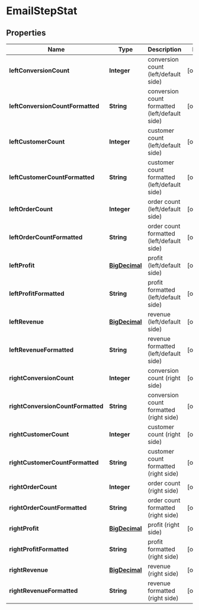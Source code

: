 
# EmailStepStat

## Properties
Name | Type | Description | Notes
------------ | ------------- | ------------- | -------------
**leftConversionCount** | **Integer** | conversion count (left/default side) |  [optional]
**leftConversionCountFormatted** | **String** | conversion count formatted (left/default side) |  [optional]
**leftCustomerCount** | **Integer** | customer count (left/default side) |  [optional]
**leftCustomerCountFormatted** | **String** | customer count formatted (left/default side) |  [optional]
**leftOrderCount** | **Integer** | order count (left/default side) |  [optional]
**leftOrderCountFormatted** | **String** | order count formatted (left/default side) |  [optional]
**leftProfit** | [**BigDecimal**](BigDecimal.md) | profit (left/default side) |  [optional]
**leftProfitFormatted** | **String** | profit formatted (left/default side) |  [optional]
**leftRevenue** | [**BigDecimal**](BigDecimal.md) | revenue (left/default side) |  [optional]
**leftRevenueFormatted** | **String** | revenue formatted (left/default side) |  [optional]
**rightConversionCount** | **Integer** | conversion count (right side) |  [optional]
**rightConversionCountFormatted** | **String** | conversion count formatted (right side) |  [optional]
**rightCustomerCount** | **Integer** | customer count (right side) |  [optional]
**rightCustomerCountFormatted** | **String** | customer count formatted (right side) |  [optional]
**rightOrderCount** | **Integer** | order count (right side) |  [optional]
**rightOrderCountFormatted** | **String** | order count formatted (right side) |  [optional]
**rightProfit** | [**BigDecimal**](BigDecimal.md) | profit (right side) |  [optional]
**rightProfitFormatted** | **String** | profit formatted (right side) |  [optional]
**rightRevenue** | [**BigDecimal**](BigDecimal.md) | revenue (right side) |  [optional]
**rightRevenueFormatted** | **String** | revenue formatted (right side) |  [optional]




